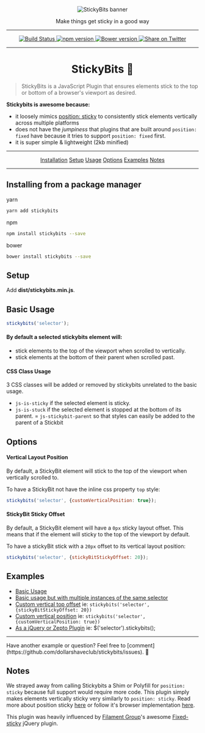 <p align="center">
  <img alt="StickyBits banner" src="https://cloud.githubusercontent.com/assets/1074042/22852626/b53c2918-eff4-11e6-8505-58bd36510649.jpg" />
</p>
<p align="center">Make things get sticky in a good way</p>
<hr />
<p align="center">
  <a href="https://travis-ci.org/dollarshaveclub/stickbits/">
    <img alt="Build Status" src="https://travis-ci.org/dollarshaveclub/stickybits.svg?branch=master" />
  </a>
  <a href="https://www.npmjs.com/package/stickybits">
    <img alt="npm version" src="https://badge.fury.io/js/stickybits.svg" />
  </a>
  <a href="https://github.com/dollarshaveclub/stickybits"> 
    <img alt="Bower version" src="https://badge.fury.io/bo/stickybits.svg" />
  </a>
  <a href="https://twitter.com/home?status=Stickybits%2C%20A%200%20dep%2C%201kb%20JS%20plugin.%20Make%20things%20get%20sticky%20in%20a%20good%20way!%20%F0%9F%8D%AC%20https%3A%2F%2Fgithub.com%2Fdollarshaveclub%2Fstickybits%40yowainwright">
    <img alt="Share on Twitter" src="https://img.shields.io/twitter/url/http/shields.io.svg?style=social&maxAge=2592000" />
  </a>
</p>
<hr />
<h1 align="center">StickyBits 🍬</h1>

> StickyBits is a JavaScript Plugin that ensures elements stick to the top or bottom of a browser's viewport as desired.

**Stickybits is awesome because:**
-  it loosely mimics [position: sticky](http://caniuse.com/#search=sticky) to consistently stick elements vertically across multiple platforms 
-  does not have the _jumpiness_ that plugins that are built around `position: fixed` have because it tries to support `position: fixed` first.
-  it is super simple & lightweight (2kb minified)

<hr />
  <p align="center">
    <a href="#install">Installation</a>
    <a href="#setup">Setup</a>
    <a href="#usage">Usage</a>
    <a href="#options">Options</a>
    <a href="#examples">Examples</a>
    <a href="#notes">Notes</a>
  </p>
<hr />

<h2 id="install">Installing from a package manager</h2>

yarn
```sh
yarn add stickybits
```
npm
```sh
npm install stickybits --save
```
bower
```sh
bower install stickybits --save
```

<h2 id="setup">Setup</h2>

Add **dist/stickybits.min.js**.

<h2 id="usage">Basic Usage</h2>

```javascript
stickybits('selector');
```
#### By default a selected stickybits element will:
-  stick elements to the top of the viewport when scrolled to vertically.
-  stick elements at the bottom of their parent when scrolled past.

#### CSS Class Usage
3 CSS classes will be added or removed by stickybits unrelated to the basic usage.
- `js-is-sticky` if the selected element is sticky.
- `js-is-stuck` if the selected element is stopped at the bottom of its parent.
= `js-stickybit-parent` so that styles can easily be added to the parent of a Stickbit

<h2 id="options">Options</h2>

#### Vertical Layout Position

By default, a StickyBit element will stick to the top of the viewport when vertically scrolled to.

To have a StickyBit not have the inline css property `top` style:

```javascript
stickybits('selector', {customVerticalPosition: true});
```

#### StickyBit Sticky Offset

By default, a StickyBit element will have a `0px` sticky layout offset. This means that if the element will sticky to the top of the viewport by default.

To have a stickyBit stick with a `20px` offset to its vertical layout position:

```javascript
stickybits('selector', {stickyBitStickyOffset: 20});
```

<h2 id="examples">Examples</h2>

-  [Basic Usage](http://codepen.io/yowainwright/pen/e68dcc768322fef0c72588576bbc1bfa)
-  [Basic usage but with multiple instances of the same selector](http://codepen.io/yowainwright/pen/8965fb5fd72300b38294b31963b27c68)
-  [Custom vertical top offset](http://codepen.io/yowainwright/pen/eeafd2ab68d468d3cd19a4361aff6aa6) ie: `stickybits('selector', {stickyBitStickyOffset: 20})`
-  [Custom vertical position](http://codepen.io/yowainwright/pen/e32cc7b82907ed9715a0a482ffa57596) ie: `stickybits('selector', {customVerticalPosition: true})`
-  [As a jQuery or Zepto Plugin](http://codepen.io/yowainwright/pen/57b852e88a644e9d919f843dc7b3b5f1) ie: $('selector').stickybits();
<hr />
Have another example or question? Feel free to [comment](https://github.com/dollarshaveclub/stickybits/issues). 🙌

<h2 id="notes">Notes</h2>

We strayed away from calling Stickybits a Shim or Polyfill for `position: sticky` because full support would require more code. This plugin simply makes elements vertically sticky very similarly to `position: sticky`. Read more about position sticky [here](https://developer.mozilla.org/en-US/docs/Web/CSS/position) or follow it's browser implementation [here](http://caniuse.com/#search=sticky).  

This plugin was heavily influenced by [Filament Group](https://www.filamentgroup.com/)'s awesome [Fixed-sticky](https://github.com/filamentgroup/fixed-sticky) jQuery plugin.
